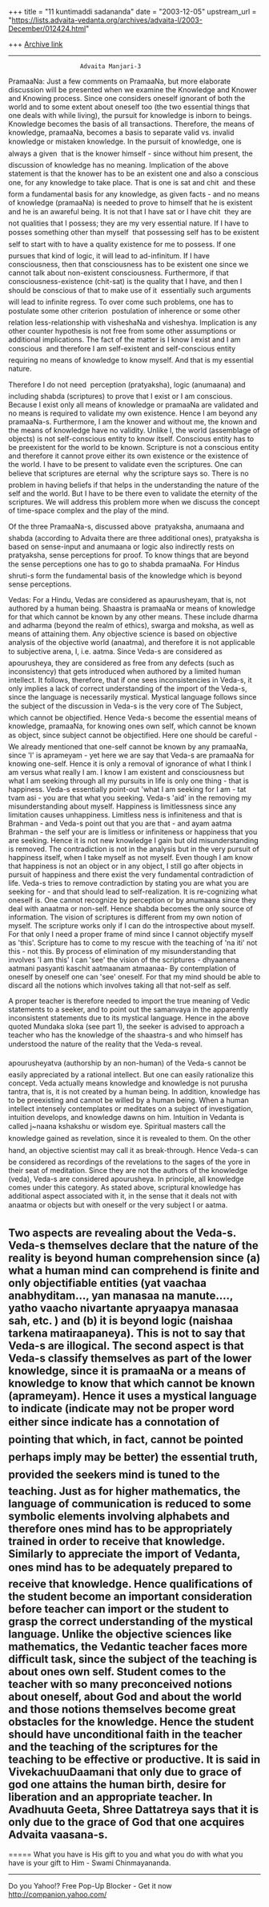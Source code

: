 +++
title = "11 kuntimaddi sadananda"
date = "2003-12-05"
upstream_url = "https://lists.advaita-vedanta.org/archives/advaita-l/2003-December/012424.html"

+++
[Archive link](https://lists.advaita-vedanta.org/archives/advaita-l/2003-December/012424.html)

------------------
                        Advaita Manjari-3

PramaaNa: Just a few comments on PramaaNa, but more elaborate discussion
will be presented when we examine the Knowledge and Knower and Knowing
process. Since one considers oneself ignorant of both the world and to
some extent about oneself too (the two essential things that one deals
with while living), the pursuit for knowledge is inborn to beings. 
Knowledge becomes the basis of all transactions. Therefore, the means of
knowledge, pramaaNa, becomes a basis to separate valid vs. invalid
knowledge or mistaken knowledge.  In the pursuit of knowledge, one is
always a given  that is the knower himself - since without him present,
the discussion of knowledge has no meaning.  Implication of the above
statement is that the knower has to be an existent one and also a
conscious one, for any knowledge to take place.  That is one is sat and
chit  and these form a fundamental basis for any knowledge, as given
facts - and no means of knowledge (pramaaNa) is needed to prove to
himself that he is existent and he is an awareful being. It is not that
I have sat or I have chit  they are not qualities that I possess; they
are my very essential nature.  If I have to posses something other than
myself  that possessing self has to be existent self to start with to
have a quality existence for me to possess.  If one pursues that kind
of logic, it will lead to ad-infinitum. If I have consciousness, then
that consciousness has to be existent one since we cannot talk about
non-existent consciousness.  Furthermore, if that
consciousness-existence (chit-sat) is the quality that I have, and then
I should be conscious of that to make use of it  essentially such
arguments will lead to infinite regress.  To over come such problems,
one has to postulate some other criterion  postulation of inherence or
some other relation less-relationship with visheshaNa and visheshya. 
Implication is any other counter hypothesis is not free from some other
assumptions or additional implications. The fact of the matter is I know
I exist and I am conscious  and therefore I am self-existent and
self-conscious entity requiring no means of knowledge to know myself.
And that is my essential nature.  

Therefore I do not need  perception (pratyaksha), logic (anumaana) and
including shabda (scriptures) to prove that I exist or I am conscious. 
Because I exist only all means of knowledge or pramaaNa are validated
and no means is required to validate my own existence.  Hence I am
beyond any pramaaNa-s.  Furthermore, I am the knower and without me, the
known and the means of knowledge have no validity.  Unlike I, the world
(assemblage of objects) is not self-conscious entity to know itself. 
Conscious entity has to be preexistent for the world to be known.
Scripture is not a conscious entity and therefore it cannot prove either
its own existence or the existence of the world. I have to be present to
validate even the scriptures.  One can believe that scriptures are
eternal  why the scripture says so.  There is no problem in having
beliefs if that helps in the understanding the nature of the self and
the world.  But I have to be there even to validate the eternity of the
scriptures.  We will address this problem more when we discuss the
concept of time-space complex and the play of the mind. 

Of the three PramaaNa-s, discussed above  pratyaksha, anumaana and
shabda (according to Advaita there are three additional ones),
pratyaksha is based on sense-input and anumaana or logic also indirectly
rests on pratyaksha, sense perceptions for proof.  To know things that
are beyond the sense perceptions one has to go to shabda pramaaNa.  For
Hindus shruti-s form the fundamental basis of the knowledge which is
beyond sense perceptions. 

Vedas: For a Hindu, Vedas are considered as apaurusheyam, that is, not
authored by a human being.   Shaastra is pramaaNa or means of knowledge
for that which cannot be known by any other means.  These include dharma
and adharma (beyond the realm of ethics), swarga and moksha, as well as
means of attaining them.   Any objective science is based on objective
analysis of the objective world (anaatma), and therefore it is not
applicable to subjective arena, I, i.e. aatma.  Since Veda-s are
considered as apourusheya, they are considered as free from any defects
(such as inconsistency) that gets introduced when authored by a limited
human intellect.  It follows, therefore, that if one sees
inconsistencies in Veda-s, it only implies a lack of correct
understanding of the import of the Veda-s, since the language is
necessarily mystical.  Mystical language follows since the subject of
the discussion in Veda-s is the very core of The Subject, which cannot
be objectified.  Hence Veda-s become the essential means of knowledge,
pramaaNa, for knowing ones own self, which cannot be known as object,
since subject cannot be objectified.  Here one should be careful - We
already mentioned that one-self cannot be known by any pramaaNa, since
'I' is aprameyam - yet here we are say that Veda-s are pramaaNa for
knowing one-self. Hence it is only a removal of ignorance of what I
think I am versus what really I am.  I know I am existent and
consciousness but what I am seeking through all my pursuits in life is
only one thing - that is happiness. Veda-s essentially point-out 'what I
am seeking for I am - tat tvam asi - you are that what you seeking.
Veda-s 'aid' in the removing my misunderstanding about myself. Happiness
is limitlessness since any limitation causes unhappiness. Limitless ness
is infiniteness and that is  Brahman - and Veda-s point out that you are
that - and ayam aatma Brahman - the self your are is limitless or
infiniteness or happiness that you are seeking. Hence it is not new
knowledge I gain but old misunderstanding is removed. The contradiction
is not in the analysis but in the very pursuit of happiness itself, when
I take myself as not myself. Even though I am know that happiness is not
an object or in any object, I still go after objects in pursuit of
happiness and there exist  the very fundamental contradiction of life. 
Veda-s tries to remove contradiction by stating you are what you are
seeking for - and that should lead to self-realization. It is
re-cognizing what oneself is. One cannot recognize by perception or by
anumaana since they deal with anaatma or non-self.  Hence shabda becomes
the only source of information. The vision of scriptures is different
from my own notion of myself.  The scripture works only if I can do the
introspective about myself. For that only I need a proper frame of mind
since I cannot objectify myself as 'this'. Scripture has to come to my
rescue with the teaching of 'na iti' not this - not this.  By process of
elimination of my misunderstanding that involves 'I am this' I can 'see'
the vision of the scriptures  - dhyaanena aatmani pasyanti kaschit
aatmaanam atmaanaa- By contemplation of oneself by oneself one can 'see'
oneself.  For that my mind should be able to discard all the notions
which involves taking all that not-self as self.

A proper teacher is therefore needed to import the true meaning of Vedic
statements to a seeker, and to point out the samanvaya in the apparently
inconsistent statements due to its mystical language.  Hence in the
above quoted Mundaka sloka (see part 1), the seeker is advised to
approach a teacher who has the knowledge of the shaastra-s and who
himself has understood the nature of the reality that the Veda-s
reveal.

apourusheyatva (authorship by an non-human) of the Veda-s cannot be
easily appreciated by a rational intellect.  But one can easily
rationalize this concept.  Veda actually means knowledge and knowledge
is not purusha tantra, that is, it is not created by a human being.  In
addition, knowledge has to be preexisting and cannot be willed by a
human being.   When a human intellect intensely contemplates or
meditates on a subject of investigation, intuition develops, and
knowledge dawns on him.  Intuition in Vedanta is called j~naana kshakshu
or wisdom eye.  Spiritual masters call the knowledge gained as
revelation, since it is revealed to them. On the other hand, an
objective scientist may call it as break-through.  Hence Veda-s can be
considered as recordings of the revelations to the sages of the yore in
their seat of meditation.  Since they are not the authors of the
knowledge (veda), Veda-s are considered apourusheya.  In principle, all
knowledge comes under this category.  As stated above, scriptural
knowledge has additional aspect associated with it, in the sense that it
deals not with anaatma or objects but with oneself or the very subject
I or aatma. 

Two aspects are revealing about the Veda-s.  Veda-s themselves declare
that the nature of the reality is beyond human comprehension since (a)
what a human mind can comprehend is finite and only objectifiable
entities (yat vaachaa anabhyditam..., yan manasaa na manute...., yatho
vaacho nivartante apryaapya manasaa sah, etc. ) and (b) it is beyond
logic (naishaa tarkena matiraapaneya).  This is not to say that Veda-s
are illogical.  The second aspect is that Veda-s classify themselves as
part of the lower knowledge, since it is pramaaNa or a means of
knowledge to know that which cannot be known (aprameyam).  Hence it uses
a mystical language to indicate (indicate may not be proper word either
since indicate has a connotation of pointing that which, in fact,
cannot be pointed  perhaps imply may be better) the essential truth,
provided the seekers mind is tuned to the teaching.  Just as for higher
mathematics, the language of communication is reduced to some symbolic
elements involving alphabets and therefore ones mind has to be
appropriately trained in order to receive that knowledge.  Similarly to
appreciate the import of Vedanta, ones mind has to be adequately
prepared to receive that knowledge.  Hence qualifications of the student
become an important consideration before teacher can import or the
student to grasp the correct understanding of the mystical language. 
Unlike the objective sciences like mathematics, the Vedantic teacher
faces more difficult task, since the subject of the teaching is about
ones own self.  Student comes to the teacher with so many preconceived
notions about oneself, about God and about the world and those notions
themselves become great obstacles for the knowledge.  Hence the student
should have unconditional faith in the teacher and the teaching of the
scriptures for the teaching to be effective or productive.  It is said
in VivekachuuDaamani that only due to grace of god one attains the human
birth, desire for liberation and an appropriate teacher.  In Avadhuuta
Geeta, Shree Dattatreya says that it is only due to the grace of God
that one acquires Advaita vaasana-s.  
-----------------



=====
What you have is His gift to you and what you do with what you have is your gift to Him - Swami Chinmayananda.

__________________________________
Do you Yahoo!?
Free Pop-Up Blocker - Get it now
http://companion.yahoo.com/

